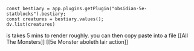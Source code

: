```dataviewjs
const bestiary = app.plugins.getPlugin("obsidian-5e-statblocks").bestiary;
const creatures = bestiary.values();
dv.list(creatures)
```

is takes 5 mins to render roughly. you can then copy paste into a file [[All The Monsters]]  [[5e Monster aboleth lair action]]
